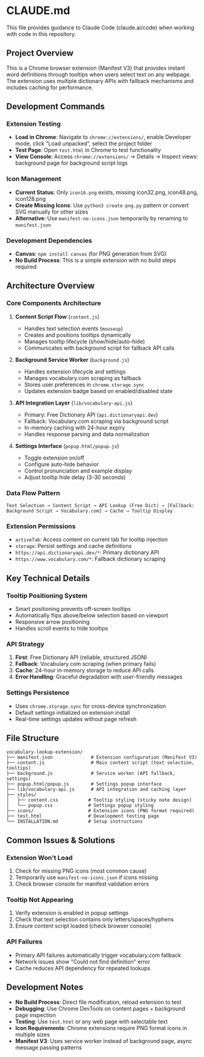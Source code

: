 # CLAUDE.md

This file provides guidance to Claude Code (claude.ai/code) when working with code in this repository.

## Project Overview

This is a Chrome browser extension (Manifest V3) that provides instant word definitions through tooltips when users select text on any webpage. The extension uses multiple dictionary APIs with fallback mechanisms and includes caching for performance.

## Development Commands

### Extension Testing
- **Load in Chrome**: Navigate to `chrome://extensions/`, enable Developer mode, click "Load unpacked", select the project folder
- **Test Page**: Open `test.html` in Chrome to test functionality
- **View Console**: Access `chrome://extensions/` → Details → Inspect views: background page for background script logs

### Icon Management
- **Current Status**: Only `icon16.png` exists, missing icon32.png, icon48.png, icon128.png
- **Create Missing Icons**: Use `python3 create-png.py` pattern or convert SVG manually for other sizes
- **Alternative**: Use `manifest-no-icons.json` temporarily by renaming to `manifest.json`

### Development Dependencies
- **Canvas**: `npm install canvas` (for PNG generation from SVG)
- **No Build Process**: This is a simple extension with no build steps required

## Architecture Overview

### Core Components Architecture

1. **Content Script Flow** (`content.js`)
   - Handles text selection events (`mouseup`)
   - Creates and positions tooltips dynamically
   - Manages tooltip lifecycle (show/hide/auto-hide)
   - Communicates with background script for fallback API calls

2. **Background Service Worker** (`background.js`)
   - Handles extension lifecycle and settings
   - Manages vocabulary.com scraping as fallback
   - Stores user preferences in `chrome.storage.sync`
   - Updates extension badge based on enabled/disabled state

3. **API Integration Layer** (`lib/vocabulary-api.js`)
   - Primary: Free Dictionary API (`api.dictionaryapi.dev`)
   - Fallback: Vocabulary.com scraping via background script
   - In-memory caching with 24-hour expiry
   - Handles response parsing and data normalization

4. **Settings Interface** (`popup.html/popup.js`)
   - Toggle extension on/off
   - Configure auto-hide behavior
   - Control pronunciation and example display
   - Adjust tooltip hide delay (3-30 seconds)

### Data Flow Pattern

```
Text Selection → Content Script → API Lookup (Free Dict) → [Fallback: Background Script → Vocabulary.com] → Cache → Tooltip Display
```

### Extension Permissions

- `activeTab`: Access content on current tab for tooltip injection
- `storage`: Persist settings and cache definitions
- `https://api.dictionaryapi.dev/*`: Primary dictionary API
- `https://www.vocabulary.com/*`: Fallback dictionary scraping

## Key Technical Details

### Tooltip Positioning System
- Smart positioning prevents off-screen tooltips
- Automatically flips above/below selection based on viewport
- Responsive arrow positioning
- Handles scroll events to hide tooltips

### API Strategy
1. **First**: Free Dictionary API (reliable, structured JSON)
2. **Fallback**: Vocabulary.com scraping (when primary fails)
3. **Cache**: 24-hour in-memory storage to reduce API calls
4. **Error Handling**: Graceful degradation with user-friendly messages

### Settings Persistence
- Uses `chrome.storage.sync` for cross-device synchronization
- Default settings initialized on extension install
- Real-time settings updates without page refresh

## File Structure

```
vocabulary-lookup-extension/
├── manifest.json              # Extension configuration (Manifest V3)
├── content.js                 # Main content script (text selection, tooltips)
├── background.js              # Service worker (API fallback, settings)
├── popup.html/popup.js        # Settings popup interface
├── lib/vocabulary-api.js      # API integration and caching layer
├── styles/
│   ├── content.css           # Tooltip styling (sticky note design)
│   └── popup.css             # Settings popup styling
├── icons/                    # Extension icons (PNG format required)
├── test.html                 # Development testing page
└── INSTALLATION.md           # Setup instructions
```

## Common Issues & Solutions

### Extension Won't Load
1. Check for missing PNG icons (most common cause)
2. Temporarily use `manifest-no-icons.json` if icons missing
3. Check browser console for manifest validation errors

### Tooltip Not Appearing
1. Verify extension is enabled in popup settings
2. Check that text selection contains only letters/spaces/hyphens
3. Ensure content script loaded (check browser console)

### API Failures
- Primary API failures automatically trigger vocabulary.com fallback
- Network issues show "Could not find definition" error
- Cache reduces API dependency for repeated lookups

## Development Notes

- **No Build Process**: Direct file modification, reload extension to test
- **Debugging**: Use Chrome DevTools on content pages + background page inspection
- **Testing**: Use `test.html` or any web page with selectable text
- **Icon Requirements**: Chrome extensions require PNG format icons in multiple sizes
- **Manifest V3**: Uses service worker instead of background page, async message passing patterns